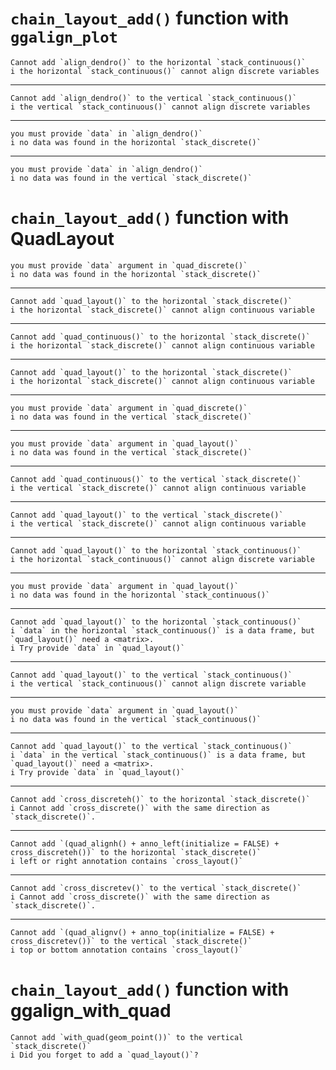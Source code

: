# `chain_layout_add()` function with `ggalign_plot`

    Cannot add `align_dendro()` to the horizontal `stack_continuous()`
    i the horizontal `stack_continuous()` cannot align discrete variables

---

    Cannot add `align_dendro()` to the vertical `stack_continuous()`
    i the vertical `stack_continuous()` cannot align discrete variables

---

    you must provide `data` in `align_dendro()`
    i no data was found in the horizontal `stack_discrete()`

---

    you must provide `data` in `align_dendro()`
    i no data was found in the vertical `stack_discrete()`

# `chain_layout_add()` function with QuadLayout

    you must provide `data` argument in `quad_discrete()`
    i no data was found in the horizontal `stack_discrete()`

---

    Cannot add `quad_layout()` to the horizontal `stack_discrete()`
    i the horizontal `stack_discrete()` cannot align continuous variable

---

    Cannot add `quad_continuous()` to the horizontal `stack_discrete()`
    i the horizontal `stack_discrete()` cannot align continuous variable

---

    Cannot add `quad_layout()` to the horizontal `stack_discrete()`
    i the horizontal `stack_discrete()` cannot align continuous variable

---

    you must provide `data` argument in `quad_discrete()`
    i no data was found in the vertical `stack_discrete()`

---

    you must provide `data` argument in `quad_layout()`
    i no data was found in the vertical `stack_discrete()`

---

    Cannot add `quad_continuous()` to the vertical `stack_discrete()`
    i the vertical `stack_discrete()` cannot align continuous variable

---

    Cannot add `quad_layout()` to the vertical `stack_discrete()`
    i the vertical `stack_discrete()` cannot align continuous variable

---

    Cannot add `quad_layout()` to the horizontal `stack_continuous()`
    i the horizontal `stack_continuous()` cannot align discrete variable

---

    you must provide `data` argument in `quad_layout()`
    i no data was found in the horizontal `stack_continuous()`

---

    Cannot add `quad_layout()` to the horizontal `stack_continuous()`
    i `data` in the horizontal `stack_continuous()` is a data frame, but `quad_layout()` need a <matrix>.
    i Try provide `data` in `quad_layout()`

---

    Cannot add `quad_layout()` to the vertical `stack_continuous()`
    i the vertical `stack_continuous()` cannot align discrete variable

---

    you must provide `data` argument in `quad_layout()`
    i no data was found in the vertical `stack_continuous()`

---

    Cannot add `quad_layout()` to the vertical `stack_continuous()`
    i `data` in the vertical `stack_continuous()` is a data frame, but `quad_layout()` need a <matrix>.
    i Try provide `data` in `quad_layout()`

---

    Cannot add `cross_discreteh()` to the horizontal `stack_discrete()`
    i Cannot add `cross_discrete()` with the same direction as `stack_discrete()`.

---

    Cannot add `(quad_alignh() + anno_left(initialize = FALSE) + cross_discreteh())` to the horizontal `stack_discrete()`
    i left or right annotation contains `cross_layout()`

---

    Cannot add `cross_discretev()` to the vertical `stack_discrete()`
    i Cannot add `cross_discrete()` with the same direction as `stack_discrete()`.

---

    Cannot add `(quad_alignv() + anno_top(initialize = FALSE) + cross_discretev())` to the vertical `stack_discrete()`
    i top or bottom annotation contains `cross_layout()`

# `chain_layout_add()` function with ggalign_with_quad

    Cannot add `with_quad(geom_point())` to the vertical `stack_discrete()`
    i Did you forget to add a `quad_layout()`?

